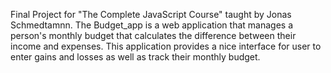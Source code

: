 Final Project for "The Complete JavaScript Course" taught by Jonas Schmedtamnn. The Budget_app is a web application that manages a person's monthly budget that calculates the difference between their income and expenses. This application provides a nice interface for user to enter gains and losses as well as track their monthly budget.

